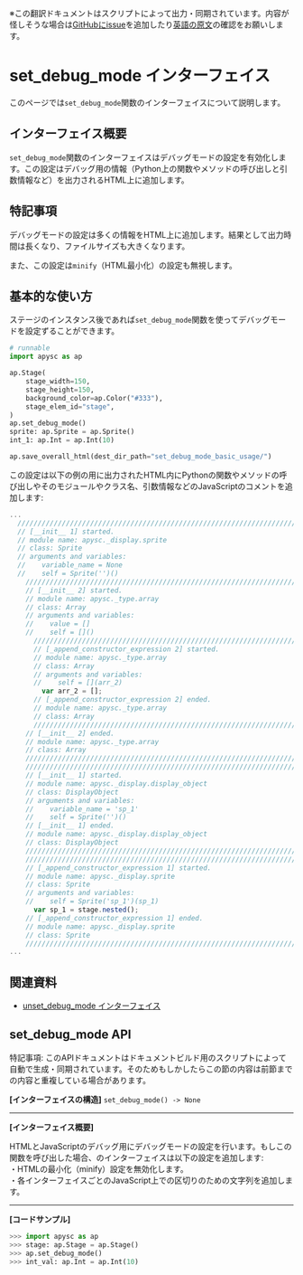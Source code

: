 <span class="inconspicuous-txt">※この翻訳ドキュメントはスクリプトによって出力・同期されています。内容が怪しそうな場合は<a href="https://github.com/simon-ritchie/apysc/issues" target="_blank">GitHubにissue</a>を追加したり[英語の原文](https://simon-ritchie.github.io/apysc/en/set_debug_mode.html)の確認をお願いします。</span>

# set_debug_mode インターフェイス

このページでは`set_debug_mode`関数のインターフェイスについて説明します。

## インターフェイス概要

`set_debug_mode`関数のインターフェイスはデバッグモードの設定を有効化します。この設定はデバッグ用の情報（Python上の関数やメソッドの呼び出しと引数情報など）を出力されるHTML上に追加します。

## 特記事項

デバッグモードの設定は多くの情報をHTML上に追加します。結果として出力時間は長くなり、ファイルサイズも大きくなります。

また、この設定は`minify`（HTML最小化）の設定も無視します。

## 基本的な使い方

ステージのインスタンス後であれば`set_debug_mode`関数を使ってデバッグモードを設定ずることができます。

```py
# runnable
import apysc as ap

ap.Stage(
    stage_width=150,
    stage_height=150,
    background_color=ap.Color("#333"),
    stage_elem_id="stage",
)
ap.set_debug_mode()
sprite: ap.Sprite = ap.Sprite()
int_1: ap.Int = ap.Int(10)

ap.save_overall_html(dest_dir_path="set_debug_mode_basic_usage/")
```

この設定は以下の例の用に出力されたHTML内にPythonの関数やメソッドの呼び出しやそのモジュールやクラス名、引数情報などのJavaScriptのコメントを追加します:

```js
...
  //////////////////////////////////////////////////////////////////////
  // [__init__ 1] started.
  // module name: apysc._display.sprite
  // class: Sprite
  // arguments and variables:
  //    variable_name = None
  //    self = Sprite('')()
    //////////////////////////////////////////////////////////////////////
    // [__init__ 2] started.
    // module name: apysc._type.array
    // class: Array
    // arguments and variables:
    //    value = []
    //    self = []()
      //////////////////////////////////////////////////////////////////////
      // [_append_constructor_expression 2] started.
      // module name: apysc._type.array
      // class: Array
      // arguments and variables:
      //    self = [](arr_2)
        var arr_2 = [];
      // [_append_constructor_expression 2] ended.
      // module name: apysc._type.array
      // class: Array
      //////////////////////////////////////////////////////////////////////
    // [__init__ 2] ended.
    // module name: apysc._type.array
    // class: Array
    //////////////////////////////////////////////////////////////////////
    //////////////////////////////////////////////////////////////////////
    // [__init__ 1] started.
    // module name: apysc._display.display_object
    // class: DisplayObject
    // arguments and variables:
    //    variable_name = 'sp_1'
    //    self = Sprite('')()
    // [__init__ 1] ended.
    // module name: apysc._display.display_object
    // class: DisplayObject
    //////////////////////////////////////////////////////////////////////
    //////////////////////////////////////////////////////////////////////
    // [_append_constructor_expression 1] started.
    // module name: apysc._display.sprite
    // class: Sprite
    // arguments and variables:
    //    self = Sprite('sp_1')(sp_1)
      var sp_1 = stage.nested();
    // [_append_constructor_expression 1] ended.
    // module name: apysc._display.sprite
    // class: Sprite
    //////////////////////////////////////////////////////////////////////
...
```

## 関連資料

- [unset_debug_mode インターフェイス](jp_unset_debug_mode.md)

## set_debug_mode API

<span class="inconspicuous-txt">特記事項: このAPIドキュメントはドキュメントビルド用のスクリプトによって自動で生成・同期されています。そのためもしかしたらこの節の内容は前節までの内容と重複している場合があります。</span>

**[インターフェイスの構造]** `set_debug_mode() -> None`<hr>

**[インターフェイス概要]**

HTMLとJavaScriptのデバッグ用にデバッグモードの設定を行います。もしこの関数を呼び出した場合、のインターフェイスは以下の設定を追加します: <br> ・HTMLの最小化（minify）設定を無効化します。 <br> ・各インターフェイスごとのJavaScript上での区切りのための文字列を追加します。<hr>

**[コードサンプル]**

```py
>>> import apysc as ap
>>> stage: ap.Stage = ap.Stage()
>>> ap.set_debug_mode()
>>> int_val: ap.Int = ap.Int(10)
```